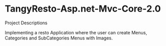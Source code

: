 # TangyResto-Asp.net-Mvc-Core-2.0

Project Descriptions

Implementing a resto Application where the user can create Menus, Categories and SubCategories Menus with Images. 
